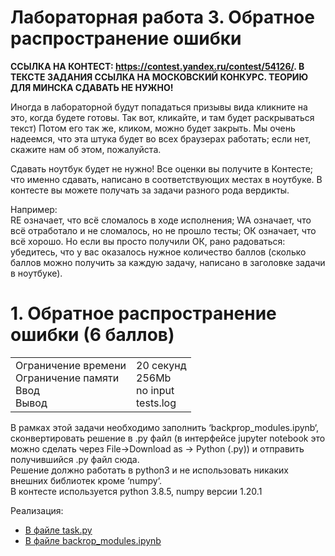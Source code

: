 # Лабораторная работа 3. Обратное распространение ошибки
__ССЫЛКА НА КОНТЕСТ: https://contest.yandex.ru/contest/54126/. В ТЕКСТЕ ЗАДАНИЯ ССЫЛКА НА МОСКОВСКИЙ КОНКУРС. ТЕОРИЮ ДЛЯ МИНСКА СДАВАТЬ НЕ НУЖНО!__

Иногда в лабораторной будут попадаться призывы вида кликните на это, когда будете готовы. Так вот, кликайте, и там будет раскрываться текст) Потом его так же, кликом, можно будет закрыть. Мы очень надеемся, что эта штука будет во всех браузерах работать; если нет, скажите нам об этом, пожалуйста.

Сдавать ноутбук будет не нужно! Все оценки вы получите в Контесте; что именно сдавать, написано в соответствующих местах в ноутбуке. В контесте вы можете получать за задачи разного рода вердикты. 

Например:  
RE означает, что всё сломалось в ходе исполнения; WA означает, что всё отработало и не сломалось, но не прошло тесты; ОК означает, что всё хорошо. Но если вы просто получили ОК, рано радоваться: убедитесь, что у вас оказалось нужное количество баллов (сколько баллов можно получить за каждую задачу, написано в заголовке задачи в ноутбуке).

# 1. Обратное распространение ошибки (6 баллов)
<table>
    <tbody>
        <tr>
            <td>Ограничение времени<br>
                Ограничение памяти<br>
                Ввод<br>
                Вывод<br>
            </td>
            <td valign="top">20 секунд<br>
                             256Mb<br>
                             no input<br>
                             tests.log<br>
            </td>
        </tr>
    </tbody>
</table>

В рамках этой задачи необходимо заполнить ‘backprop_modules.ipynb‘, сконвертировать решение в .py файл (в интерфейсе jupyter notebook это можно сделать через File->Download as -> Python (.py)) и отправить получившийся .py файл сюда.  
Решение должно работать в python3 и не использовать никаких внешних библиотек кроме ‘numpy‘.  
В контесте используется python 3.8.5, numpy версии 1.20.1

Реализация:
 * [В файле task.py](task.py)  
 * [В файле backrop_modules.ipynb](backprop_modules_vtxzuq7.ipynb)